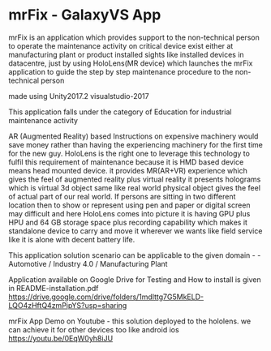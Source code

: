 
# mrFix - GalaxyVS App
mrFix is an application which provides support to the non-technical person to operate the maintenance activity on critical device exist either at manufacturing plant or product installed sights like installed devices in datacentre, just by using HoloLens(MR device) which launches the mrFix application to guide the step by step maintenance procedure to the non-technical person

made using Unity2017.2 visualstudio-2017  


This application falls under the category of Education for industrial maintenance activity 


AR (Augmented Reality) based Instructions on expensive machinery would save money rather than having the experiencing machinery for the first time for the new guy. HoloLens is the right one to leverage this technology to fulfil this requirement of maintenance because it is HMD based device means head mounted device. it provides MR(AR+VR) experience which gives the feel of augmented reality plus virtual reality it presents holograms which is virtual 3d object same like real world physical object gives the feel of actual part of our real world. If persons are sitting in two different location then to show or represent using pen and paper or digital screen may difficult and here HoloLens comes into picture it is having GPU plus HPU and 64 GB storage space plus recording capability which makes it standalone device to carry and move it wherever we wants like field service like it is alone with decent battery life.


This application solution scenario can be applicable to the given domain - - Automotive / Industry 4.0 / Manufacturing Plant


Application available on Google Drive for Testing and How to install is given in README-installation.pdf
https://drive.google.com/drive/folders/1mdlttg7G5MkELD-LQO4zHftQ4zmPipYS?usp=sharing


mrFix App Demo on Youtube - this solution deployed to the hololens. we can achieve it for other devices too like android ios 
https://youtu.be/0EqW0yh8iJU
